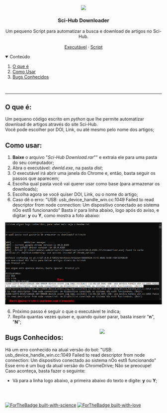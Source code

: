 <p align="center">
  <img align='center' src="https://media.giphy.com/media/5h5S1bsrCkXy93X1Eh/giphy.gif" width="90">
    <h3 align="center"> Sci-Hub Downloader </h3>
    </p>
    
<p align="center">
  Um pequeno Script para automatizar a busca e download de artigos no Sci-Hub.
    <br />
  <br />
  <a href="https://github.com/Ttytamaki/SciHub_Downloader/tree/main/Downloader.exe">Executável</a>
    ·
    <a href="https://github.com/Ttytamaki/SciHub_Downloader/tree/main/Script">Script</a>
  </p>
</p>


<!-- TABLE OF CONTENTS -->
<details open="open">
  <summary>Conteúdo</summary>
  <ol>
    <li>
      <a href="#o-que-é">O que é</a>
    </li>
    <li>
      <a href="#como-usar">Como Usar</a>
    </li>
    <li><a href="#bugs-conhecidos">Bugs Conhecidos</a></li>
  </ol>
</details>

<br />

******



## O que é:
Um pequeno código escrito em *python* que lhe permite automatizar download de artigos através do site Sci-Hub.
<br />
Você pode escolher por DOI, Link, ou até mesmo pelo nome dos artigos;
<br />


## Como usar:
1) **Baixe** o arquivo "*Sci-Hub Download.rar*"" e extraia ele para uma pasta do seu computador;
2) Abra o executável: *dwnld.exe*, na pasta *dist*;
3) O executável irá abrir uma janela do Chrome e, então, basta seguir os passos que aparecem;
4) Escolha qual pasta você vai querer usar como base (para armazenar os downloads);
5) Escolha agora se você quiser DOI, Link, ou o nome do artigo;
6) Caso dê o erro: 
"USB: usb_device_handle_win.cc:1049 Failed to read descriptor from node connection: Um dispositivo conectado ao sistema nÒo estß funcionando"
Basta ir para linha abaixo, logo após do aviso, e digitar: **y** ou **Y**, como mostra a foto abaixo:

<p align="center">
  <img align='center' src="img/1.png">
    </p>
    
6) Próximo passo é seguir o que o executável te indica;
7) Repita quantas vezes quiser e, quando quiser parar, basta inserir "**n**", "**N**";


<img align='right' src="https://media.giphy.com/media/Ll22OhMLAlVDb8UQWe/giphy.gif" width="200">


## Bugs Conhecidos:
Há um erro conhecido na atual versão do bot:
"USB: usb_device_handle_win.cc:1049 Failed to read descriptor from node connection: Um dispositivo conectado ao sistema nÒo estß funcionando"
Esse erro é um bug da atual versão do ChromeDrive;
Não se preocupe! Caso aconteça, basta fazer o seguinte:
- Vá para a linha logo abaixo, a primeira abaixo do texto e digite: **y** ou **Y**;

<br />

<br />


[![ForTheBadge built-with-science](http://ForTheBadge.com/images/badges/built-with-science.svg)](https://GitHub.com/Naereen/)
[![ForTheBadge built-with-love](http://ForTheBadge.com/images/badges/built-with-love.svg)](https://GitHub.com/Naereen/)


